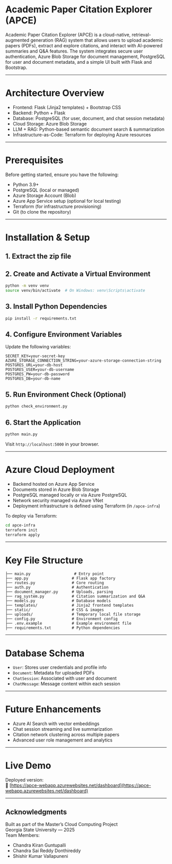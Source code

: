 
# Academic Paper Citation Explorer (APCE)

Academic Paper Citation Explorer (APCE) is a cloud-native, retrieval-augmented generation (RAG) system that allows users to upload academic papers (PDFs), extract and explore citations, and interact with AI-powered summaries and Q&A features. The system integrates secure user authentication, Azure Blob Storage for document management, PostgreSQL for user and document metadata, and a simple UI built with Flask and Bootstrap.

---

# Architecture Overview

- Frontend: Flask (Jinja2 templates) + Bootstrap CSS
- Backend: Python + Flask
- Database: PostgreSQL (for user, document, and chat session metadata)
- Cloud Storage: Azure Blob Storage
- LLM + RAG: Python-based semantic document search & summarization
- Infrastructure-as-Code: Terraform for deploying Azure resources

---

# Prerequisites

Before getting started, ensure you have the following:

- Python 3.9+
- PostgreSQL (local or managed)
- Azure Storage Account (Blob)
- Azure App Service setup (optional for local testing)
- Terraform (for infrastructure provisioning)
- Git (to clone the repository)

---

# Installation & Setup

## 1. Extract the zip file


## 2. Create and Activate a Virtual Environment

```bash
python -m venv venv
source venv/bin/activate  # On Windows: venv\Scripts\activate
```

## 3. Install Python Dependencies

```bash
pip install -r requirements.txt
```

## 4. Configure Environment Variables

Update the following variables:

```env
SECRET_KEY=your-secret-key
AZURE_STORAGE_CONNECTION_STRING=your-azure-storage-connection-string
POSTGRES_URL=your-db-host
POSTGRES_USER=your-db-username
POSTGRES_PW=your-db-password
POSTGRES_DB=your-db-name
```

## 5. Run Environment Check (Optional)

```bash
python check_environment.py
```

## 6. Start the Application

```bash
python main.py
```

Visit `http://localhost:5000` in your browser.

---

#  Azure Cloud Deployment

- Backend hosted on Azure App Service
- Documents stored in Azure Blob Storage
- PostgreSQL managed locally or via Azure PostgreSQL
- Network security managed via Azure VNet
- Deployment infrastructure is defined using Terraform (in `/apce-infra`)

To deploy via Terraform:

```bash
cd apce-infra
terraform init
terraform apply
```

---

# Key File Structure

```
├── main.py                   # Entry point
├── app.py                   # Flask app factory
├── routes.py                # Core routing
├── auth.py                  # Authentication
├── document_manager.py      # Uploads, parsing
├── rag_system.py            # Citation summarization and Q&A
├── models.py                # Database models
├── templates/               # Jinja2 frontend templates
├── static/                  # CSS & images
├── uploads/                 # Temporary local file storage
├── config.py                # Environment config
├── .env.example             # Example environment file
├── requirements.txt         # Python dependencies
```

---

# Database Schema

- `User`: Stores user credentials and profile info
- `Document`: Metadata for uploaded PDFs
- `ChatSession`: Associated with user and document
- `ChatMessage`: Message content within each session

---

#  Future Enhancements

- Azure AI Search with vector embeddings
- Chat session streaming and live summarization
- Citation network clustering across multiple papers
- Advanced user role management and analytics

---

# Live Demo

Deployed version:  
🔗 [https://apce-webapp.azurewebsites.net/dashboard](https://apce-webapp.azurewebsites.net/dashboard)

---

##  Acknowledgments

Built as part of the Master’s Cloud Computing Project  
Georgia State University — 2025  
Team Members:  
- Chandra Kiran Guntupalli  
- Chandra Sai Reddy Donthireddy  
- Shishir Kumar Vallapuneni  
